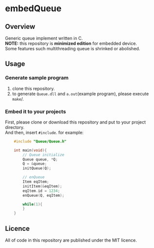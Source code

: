 # embedQueue

## Overview

Generic queue implement written in C.  
**NOTE:** this repository is **minimized edition** for embedded device.  
Some features such multithreading queue is shrinked or abolished.

## Usage

### Generate sample program

 1. clone this repository.
 1. to generate `Queue.dll` and `a.out`(example program), please execute `make`/.

### Embed it to your projects

First, please clone or download this repository and put to your project directory.  
And then, insert `#include`. for example:  

```C
    #include "Queue/Queue.h"

    int main(void){
        // Queue initialize
        Queue queue, *Q;
        Q = &queue;
        initQueue(Q);

        // enQueue
        Item eqItem;
        initItem(&eqItem);
        eqItem.id = 1234;
        enQueue(Q, eqItem);

        while(1){
        }
    }
```

## Licence

All of code in this repository are published under the MIT licence.
